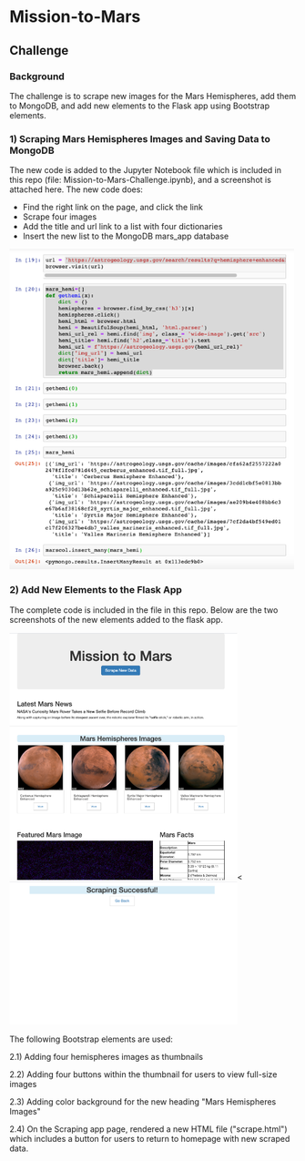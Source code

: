 # Mission-to-Mars

## Challenge

### Background 
The challenge is to scrape new images for the Mars Hemispheres, add them to MongoDB, and add new elements to the Flask app using Bootstrap elements. 

### 1) Scraping Mars Hemispheres Images and Saving Data to MongoDB 
The new code is added to the Jupyter Notebook file which is included in this repo (file: Mission-to-Mars-Challenge.ipynb), and a screenshot is attached here. The new code does: 
- Find the right link on the page, and click the link
- Scrape four images 
- Add the title and url link to a list with four dictionaries
- Insert the new list to the MongoDB mars_app database 

<img width=500px alt="Jupyter code" src = "https://github.com/pegkhiev/Mission-to-Mars/blob/master/images/juputer_code.png">

### 2) Add New Elements to the Flask App
The complete code is included in the file in this repo.  Below are the two screenshots of the new elements added to the flask app. 

<img width=400px alt="homepage" src = "https://github.com/pegkhiev/Mission-to-Mars/blob/master/images/Homepage.png"><<img width=400px alt="scraping page" src = "https://github.com/pegkhiev/Mission-to-Mars/blob/master/images/scraping_page.png">

The following Bootstrap elements are used: 

2.1) Adding four hemispheres images as thumbnails

2.2) Adding four buttons within the thumbnail for users to view full-size images 

2.3) Adding color background for the new heading "Mars Hemispheres Images"

2.4) On the Scraping app page, rendered a new HTML file ("scrape.html") which includes a button for users to return to homepage with new scraped data. 





